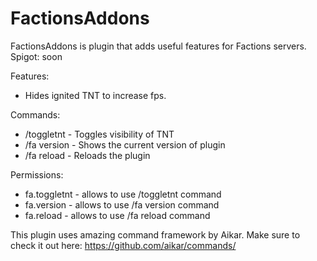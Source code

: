 # FactionsAddons

FactionsAddons is plugin that adds useful features for Factions servers.
Spigot: soon

Features:
* Hides ignited TNT to increase fps.

Commands:
* /toggletnt - Toggles visibility of TNT
* /fa version - Shows the current version of plugin
* /fa reload - Reloads the plugin

Permissions:
* fa.toggletnt - allows to use /toggletnt command
* fa.version - allows to use /fa version command
* fa.reload - allows to use /fa reload command


This plugin uses amazing command framework by Aikar.
Make sure to check it out here: https://github.com/aikar/commands/

